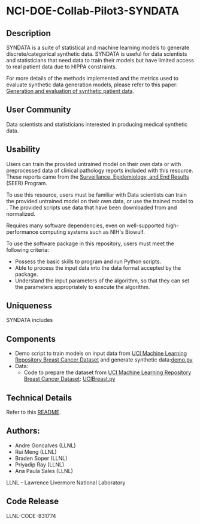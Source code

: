 # NCI-DOE-Collab-Pilot3-SYNDATA

## Description
SYNDATA is a suite of statistical and machine learning models to generate discrete/categorical synthetic data. SYNDATA is useful for data scientists and statisticians that need data to train their models but have limited access to real patient data due to HIPPA constraints.

For more details of the methods implemented and the metrics used to evaluate synthetic data generation models, please refer to this paper: [Generation and evaluation of synthetic patient data](https://bmcmedresmethodol.biomedcentral.com/articles/10.1186/s12874-020-00977-1).

## User Community
Data scientists and statisticians interested in producing medical synthetic data.

## Usability	
Users can train the provided untrained model on their own data or with preprocessed data of clinical pathology reports included with this resource. These reports came from the [Surveillance, Epidemiology, and End Results](https://seer.cancer.gov/) (SEER) Program.

To use this resource, users must be familiar with 
Data scientists can train the provided untrained model on their own data, or use the trained model to <fill in the details>. The provided scripts use data that have been downloaded from <location> and normalized.
 
Requires many software dependencies, even on well-supported high-performance computing systems such as NIH's Biowulf.
 
To use the software package in this repository, users must meet the following criteria:
 * Possess the basic skills to program and run Python scripts.
 * Able to process the input data into the data format accepted by the package.
 * Understand the input parameters of the <name> algorithm, so that they can set the parameters appropriately to execute the algorithm.

## Uniqueness	
SYNDATA includes 

## Components	

* Demo script to train models on input data from [UCI Machine Learning Repository Breast Cancer Dataset](https://archive.ics.uci.edu/ml/datasets/breast+cancer) and generate synthetic data:[demo.py](https://github.com/CBIIT/NCI-DOE-Collab-Pilot3-SYNDATA/blob/main/experiments/demo.py)
* Data:
  * Code to prepare the dataset from [UCI Machine Learning Repository Breast Cancer Dataset](https://archive.ics.uci.edu/ml/datasets/breast+cancer): [UCIBreast.py](https://github.com/CBIIT/NCI-DOE-Collab-Pilot3-SYNDATA/blob/main/datasets/UCIBreast.py)


## Technical Details
Refer to this [README](.Technical_README.md).

## Authors:

- Andre Goncalves (LLNL)
- Rui Meng (LLNL)
- Braden Soper (LLNL)
- Priyadip Ray (LLNL)
- Ana Paula Sales (LLNL)

LLNL - Lawrence Livermore National Laboratory

## Code Release

LLNL-CODE-831774
